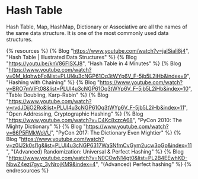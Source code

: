 # Hash Table

Hash Table, Map, HashMap, Dictionary or Associative are all the names of the same data structure. It is one of the most commonly used data structures.

{% resources %}
  {% Blog "https://www.youtube.com/watch?v=jalSiaIi8j4", "Hash Table | Illustrated Data Structures" %}
  {% Blog "https://youtu.be/knV86FlSXJ8", "Hash Table in 4 Minutes" %}
  {% Blog "https://www.youtube.com/watch?v=0M_kIqhwbFo&list=PLUl4u3cNGP61Oq3tWYp6V_F-5jb5L2iHb&index=9", "Hashing with Chaining" %}
  {% Blog "https://www.youtube.com/watch?v=BRO7mVIFt08&list=PLUl4u3cNGP61Oq3tWYp6V_F-5jb5L2iHb&index=10", "Table Doubling, Karp-Rabin" %}
  {% Blog "https://www.youtube.com/watch?v=rvdJDijO2Ro&list=PLUl4u3cNGP61Oq3tWYp6V_F-5jb5L2iHb&index=11", "Open Addressing, Cryptographic Hashing" %}
  {% Blog "https://www.youtube.com/watch?v=C4Kc8xzcA68", "PyCon 2010: The Mighty Dictionary" %}
  {% Blog "https://www.youtube.com/watch?v=66P5FMkWoVU", "PyCon 2017: The Dictionary Even Mightier" %}
  {% Blog "https://www.youtube.com/watch?v=z0lJ2k0sl1g&list=PLUl4u3cNGP6317WaSNfmCvGym2ucw3oGp&index=11", "(Advanced) Randomization: Universal & Perfect Hashing" %}
  {% Blog "https://www.youtube.com/watch?v=N0COwN14gt0&list=PL2B4EEwhKD-NbwZ4ezj7gyc_3yNrojKM9&index=4", "(Advanced) Perfect hashing" %}
{% endresources %}
